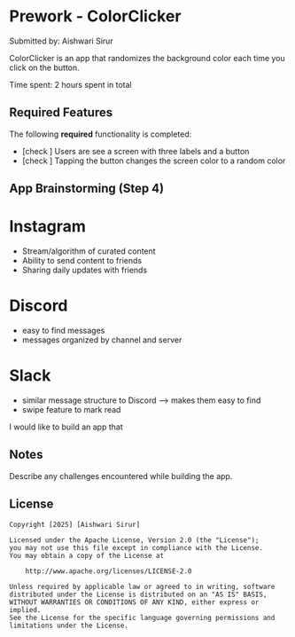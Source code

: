 # Prework - ColorClicker

Submitted by: Aishwari Sirur

ColorClicker is an app that randomizes the background color each time you click on the button.

Time spent: 2 hours spent in total

## Required Features

The following **required** functionality is completed:

- [check ] Users are see a screen with three labels and a button
- [check ] Tapping the button changes the screen color to a random color
 


## App Brainstorming (Step 4)
# Instagram
- Stream/algorithm of curated content
- Ability to send content to friends
- Sharing daily updates with friends
# Discord 
- easy to find messages
- messages organized by channel and server
# Slack
- similar message structure to Discord --> makes them easy to find
- swipe feature to mark read

I would like to build an app that 
## Notes

Describe any challenges encountered while building the app.

## License

    Copyright [2025] [Aishwari Sirur]

    Licensed under the Apache License, Version 2.0 (the "License");
    you may not use this file except in compliance with the License.
    You may obtain a copy of the License at

        http://www.apache.org/licenses/LICENSE-2.0

    Unless required by applicable law or agreed to in writing, software
    distributed under the License is distributed on an "AS IS" BASIS,
    WITHOUT WARRANTIES OR CONDITIONS OF ANY KIND, either express or implied.
    See the License for the specific language governing permissions and
    limitations under the License.
